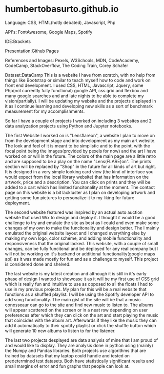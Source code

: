 # humbertobasurto.github.io

Language: CSS, HTML(hotly debated), Javascript, Php

API's: FontAwesome, Google Maps, Spotify

IDE:Brackets

Presentation:Github Pages

References and Images: Pexels, W3Schools, MDN, CodeAcademy, CodeCamp, StackOverflow, The Coding Train, Corey Schafer

Dataset:DataCamp
This is a website I have from scratch, with no help from things like Bootstrap or similar to teach myself how to code and work 
on front end development. I used CSS, HTML, Javascript, Jquery, some Php(not currently fully functional) google API, css grid and flexbox and 
many google searches and and late nights to be able to complete my vision(partially). I will be updating my website and the projects
displayed in it as I continue learning and developing new skills as a sort of benchmark measurement for my accomplishments.

So far I have a couple of projects I worked on including 3 websites and 2 data analyzation projects using Python and Jupyter notebooks.

The first Website I worked on is "Lensflareon", a website I plan to move on from the development stage and into development as my main
art website. The look and feel of it is meant to be simplistic and to the point, with the focal point being the images(provided by pexels 
for now) and the art I have worked on or will in the future. The colors of the main page are a little retro and are supposed to be 
a play on the name "Lens(FLARE)on". The prints section will be replaced by "Shop" in the future for all kinds of art but right. It is
designed in a very simple looking card view (the kind of interface you would expect from the local library website) that has information 
on the artwork, price and a description. You can click on prints and they will be added to a cart which has limited funcitonality at the moment.
The contact page on this website is a bit lackluster as I plan on developing artwork and getting some fun pictures to personalize it
to my liking for future deployment.

The second website featured was inspired by an actual auto auction website that used Wix to design and deploy it. I thought it would
be a good challenge to try and emulate the site as best as I could and even make some changes of my own to make the funcitonality and
design better. The I mainly emulated the original website layout and I changed everything else by making my own logo, color scheme, and
adding mobile functionality and responsiveness that the original lacked. This website, with a couple of small changes, can be fully 
funcitonal and be deployed for any real company but I will not be working on it's backend or additional functionality(google maps api)
as it was made mostly for fun and as a challenge to myself. This project is considered done and shelved.

The last website is my latest creation and although it is still in it's early phase of design I wanted to showcase it as it will be
my first use of CSS grid which is really fun and intuitive to use as opposed to all the floats I had to use in my previous projects.
My plan for this will be a real website that functions as a shuffled playlist. I will be using the Spotify developer API to add song
funcitonality. The main gist of the site will be that a music conosseaur can go to the site and find new music to listen to. 
The albums will appear scattered on the screen or in a neat row depending on user preferences after which they can click on the art
and start playing the music that coincides with the album art. Afterwards if they like the music they can add it automatically to 
their spotify playlist or click the shuffle button which will generate 10 new albums to listen to for the listener.

The last two projects desplayed are data analysis of mine that I am proud of and would like to display. They are analysis done in 
python using (mainly) the Numpy and Pandas libraries. Both projects use algorithms that are trained by datasets that my laptop could
handle and tested on predetermined test datasets. Both have statistically significant results and small margins of error and fun graphs
that people can look at.
